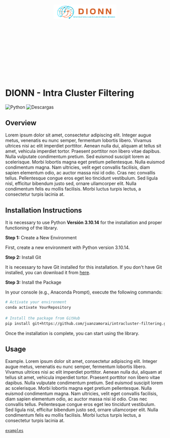 <header>
<p align="center">
    <img src="./images/DIONN.png" width="200" alt="DIONN"/>
</p>
</header>
</br></br></br></br></br>

</br>
</br>

# DIONN - Intra Cluster Filtering

<!-- badges: start -->

![Python](https://img.shields.io/badge/python-3.10.14-blue)
![Descargas](https://img.shields.io/pypi/dm/intraclusterfiltering)

<!-- badges: end -->



## Overview

Lorem ipsum dolor sit amet, consectetur adipiscing elit. Integer augue metus, venenatis eu nunc semper, fermentum lobortis libero. Vivamus ultrices nisi ac elit imperdiet porttitor. Aenean nulla dui, aliquam at tellus sit amet, vehicula imperdiet tortor. Praesent porttitor non libero vitae dapibus. Nulla vulputate condimentum pretium. Sed euismod suscipit lorem ac scelerisque. Morbi lobortis magna eget pretium pellentesque. Nulla euismod condimentum magna. Nam ultricies, velit eget convallis facilisis, diam sapien elementum odio, ac auctor massa nisi id odio. Cras nec convallis tellus. Pellentesque congue eros eget leo tincidunt vestibulum. Sed ligula nisl, efficitur bibendum justo sed, ornare ullamcorper elit. Nulla condimentum felis eu mollis facilisis. Morbi luctus turpis lectus, a consectetur turpis lacinia at.


## Installation Instructions

It is necessary to use Python **Versión 3.10.14** for the installation and proper functioning of the library.

**Step 1:** Create a New Environment

First, create a new environment with Python version 3.10.14.

**Step 2:** Install Git

It is necessary to have Git installed for this installation. If you don't have Git installed, you can download it from [here](https://git-scm.com/downloads).

**Step 3:** Install the Package

In your console (e.g., Anaconda Prompt), execute the following commands:
```sh
# Activate your environment
conda activate YourRepository

# Install the package from GitHub
pip install git+https://github.com/juanzamorai/intracluster-filtering.git
```

Once the installation is complete, you can start using the library.

## Usage

Example. 
Lorem ipsum dolor sit amet, consectetur adipiscing elit. Integer augue metus, venenatis eu nunc semper, fermentum lobortis libero. Vivamus ultrices nisi ac elit imperdiet porttitor. Aenean nulla dui, aliquam at tellus sit amet, vehicula imperdiet tortor. Praesent porttitor non libero vitae dapibus. Nulla vulputate condimentum pretium. Sed euismod suscipit lorem ac scelerisque. Morbi lobortis magna eget pretium pellentesque. Nulla euismod condimentum magna. Nam ultricies, velit eget convallis facilisis, diam sapien elementum odio, ac auctor massa nisi id odio. Cras nec convallis tellus. Pellentesque congue eros eget leo tincidunt vestibulum. Sed ligula nisl, efficitur bibendum justo sed, ornare ullamcorper elit. Nulla condimentum felis eu mollis facilisis. Morbi luctus turpis lectus, a consectetur turpis lacinia at.

[`examples`](https://github.com/juanzamorai/intracluster-filtering/tree/main/examples)

